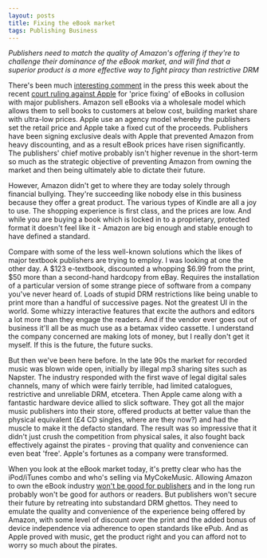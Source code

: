 ```yaml
---
layout: posts
title: Fixing the eBook market
tags: Publishing Business
---
```


*Publishers need to match the quality of Amazon's offering if they're to challenge their dominance of the eBook market, and will find that a superior product is a more effective way to fight piracy than restrictive DRM*

There's been much [interesting comment](http://econ.st/12G0Xwg) in the press this week about the recent [court ruling against Apple](http://bit.ly/12G1bn3) for 'price fixing' of eBooks in collusion with major publishers. Amazon sell eBooks via a wholesale model which allows them to sell books to customers at below cost, building market share with ultra-low prices. Apple use an agency model whereby the publishers set the retail price and Apple take a fixed cut of the proceeds. Publishers have been signing exclusive deals with Apple that prevented Amazon from heavy discounting, and as a result eBook prices have risen significantly. The publishers' chief motive probably isn't higher revenue in the short-term so much as the strategic objective of preventing Amazon from owning the market and then being ultimately able to dictate their future.  

However, Amazon didn't get to where they are today solely through financial bullying. They're succeeding like nobody else in this business because they offer a great product. The various types of Kindle are all a joy to use. The shopping experience is first class, and the prices are low. And while you are buying a book which is locked in to a proprietary, protected format it doesn't feel like it - Amazon are big enough and stable enough to have defined a standard. 

Compare with some of the less well-known solutions which the likes of major textbook publishers are trying to employ. I was looking at one the other day. A $123 e-textbook, discounted a whopping $6.99 from the print, $50 more than a second-hand hardcopy from eBay. Requires the installation of a particular version of some strange piece of software from a company you've never heard of. Loads of stupid DRM restrictions like being unable to print more than a handful of successive pages. Not the greatest UI in the world. Some whizzy interactive features that excite the authors and editors a lot more than they engage the readers. And if the vendor ever goes out of business it'll all be as much use as a betamax video cassette. I understand the company concerned are making lots of money, but I really don't get it myself. If this is the future, the future sucks.

But then we've been here before. In the late 90s the market for recorded music was blown wide open, initially by illegal mp3 sharing sites such as Napster. The industry responded with the first wave of legal digital sales channels, many of which were fairly terrible, had limited catalogues, restrictive and unreliable DRM, etcetera. Then Apple came along with a fantastic hardware device allied to slick software. They got all the major music publishers into their store, offered products at better value than the physical equivalent (£4 CD singles, where are they now?) and had the muscle to make it the defacto standard. The result was so impressive that it didn't just crush the competition from physical sales, it also fought back effectively against the pirates - proving that quality and convenience can even beat 'free'. Apple's fortunes as a company were transformed.

When you look at the eBook market today, it's pretty clear who has the iPod/iTunes combo and who's selling via MyCokeMusic. Allowing Amazon to own the eBook industry [won't be good for publishers](http://scholarlykitchen.sspnet.org/2013/07/11/a-disastrous-week-for-publishers-authors-and-readers/) and in the long run probably won't be good for authors or readers. But publishers won't secure their future by retreating into substandard DRM ghettos. They need to emulate the quality and convenience of the experience being offered by Amazon, with some level of discount over the print and the added bonus of device independence via adherence to open standards like ePub. And as Apple proved with music, get the product right and you can afford not to worry so much about the pirates. 



